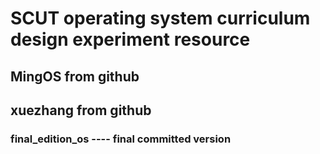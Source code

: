 # SCUT operating system curriculum design experiment resource

## MingOS from github

## xuezhang from github

###  final_edition_os ---- final committed version